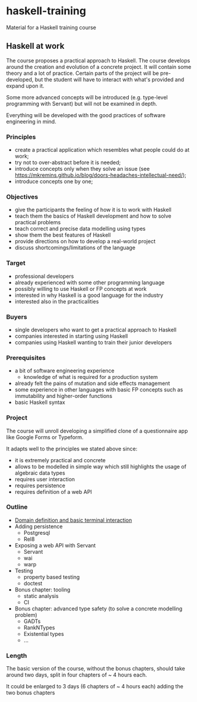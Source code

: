 # haskell-training

Material for a Haskell training course

## Haskell at work

The course proposes a practical approach to Haskell. The course develops around the creation and evolution of a concrete project. It will contain some theory and a lot of practice. Certain parts of the project will be pre-developed, but the student will have to interact with what's provided and expand upon it.

Some more advanced concepts will be introduced (e.g. type-level programming with Servant) but will not be examined in depth.

Everything will be developed with the good practices of software engineering in mind.

### Principles

- create a practical application which resembles what people could do at work;
- try not to over-abstract before it is needed;
- introduce concepts only when they solve an issue (see https://mkremins.github.io/blog/doors-headaches-intellectual-need/);
- introduce concepts one by one;

### Objectives

- give the participants the feeling of how it is to work with Haskell
- teach them the basics of Haskell development and how to solve practical problems
- teach correct and precise data modelling using types
- show them the best features of Haskell
- provide directions on how to develop a real-world project
- discuss shortcomings/limitations of the language

### Target

- professional developers
- already experienced with some other programming language
- possibly willing to use Haskell or FP concepts at work
- interested in why Haskell is a good language for the industry
- interested also in the practicalities

### Buyers

- single developers who want to get a practical approach to Haskell
- companies interested in starting using Haskell
- companies using Haskell wanting to train their junior developers

### Prerequisites

- a bit of software engineering experience
  - knowledge of what is required for a production system
- already felt the pains of mutation and side effects management
- some experience in other languages with basic FP concepts such as immutability and higher-order functions
- basic Haskell syntax

### Project

The course will unroll developing a simplified clone of a questionnaire app like Google Forms or Typeform.

It adapts well to the principles we stated above since:

- it is extremely practical and concrete
- allows to be modelled in simple way which still highlights the usage of algebraic data types
- requires user interaction
- requires persistence
- requires definition of a web API

### Outline

- [Domain definition and basic terminal interaction](https://hackmd.io/CiiOhZqPS8CmFJYxrJZSfg)
- Adding persistence
  - Postgresql
  - Rel8
- Exposing a web API with Servant
  - Servant
  - wai
  - warp
- Testing
  - property based testing
  - doctest
- Bonus chapter: tooling
  - static analysis
  - CI
- Bonus chapter: advanced type safety (to solve a concrete modelling problem)
  - GADTs
  - RankNTypes
  - Existential types
  - ...

### Length

The basic version of the course, without the bonus chapters, should take around two days, split in four chapters of ~ 4 hours each.

It could be enlarged to 3 days (6 chapters of ~ 4 hours each) adding the two bonus chapters
